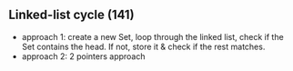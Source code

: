 ## Linked-list cycle (141)
- approach 1: create a new Set, loop through the linked list, check if the Set contains the head. If not, store it & check if the rest matches.
- approach 2: 2 pointers approach
